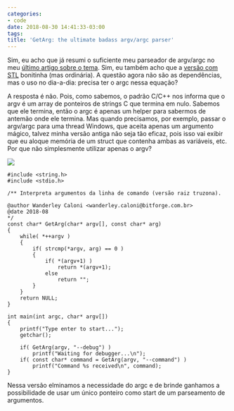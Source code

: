 ```yaml
---
categories:
- code
date: 2018-08-30 14:41:33-03:00
tags:
title: 'GetArg: the ultimate badass argv/argc parser'
---
```


Sim, eu acho que já resumi o suficiente meu parseador de argv/argc no meu [último artigo sobre o tema](/meu-novo-parseador-de-argc-argv). Sim, eu também acho que a [versão com STL](/como-parsear-argc-argv-para-um-map-stl) bonitinha (mas ordinária). A questão agora não são as dependências, mas o uso no dia-a-dia: precisa ter o argc nessa equação?

A resposta é não. Pois, como sabemos, o padrão C/C++ nos informa que o argv é um array de ponteiros de strings C que termina em nulo. Sabemos que ele termina, então o argc é apenas um helper para sabermos de antemão onde ele termina. Mas quando precisamos, por exemplo, passar o argv/argc para uma thread Windows, que aceita apenas um argumento mágico, talvez minha versão antiga não seja tão eficaz, pois isso vai exibir que eu aloque memória de um struct que contenha ambas as variáveis, etc. Por que não simplesmente utilizar apenas o argv?

![](https://i.imgur.com/asi80x3.png)

```
#include <string.h>
#include <stdio.h>

/** Interpreta argumentos da linha de comando (versão raiz truzona).

@author Wanderley Caloni <wanderley.caloni@bitforge.com.br>
@date 2018-08
*/
const char* GetArg(char* argv[], const char* arg)
{
    while( *++argv )
    {
        if( strcmp(*argv, arg) == 0 )
        {
            if( *(argv+1) )
                return *(argv+1);
            else
                return "";
        }
    }
    return NULL;
}

int main(int argc, char* argv[])
{
    printf("Type enter to start...");
    getchar();

    if( GetArg(argv, "--debug") )
        printf("Waiting for debugger...\n");
    if( const char* command = GetArg(argv, "--command") )
        printf("Command %s received\n", command);
}
```

Nessa versão elminamos a necessidade do argc e de brinde ganhamos a possibilidade de usar um único ponteiro como start de um parseamento de argumentos.
